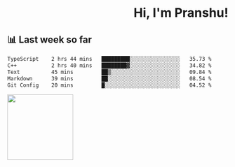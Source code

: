 <div align="right" >
   
   <H1>Hi, I'm Pranshu!</H1>

</div>

## 📊 Last week so far
<!--START_SECTION:waka-->

```txt
TypeScript    2 hrs 44 mins   █████████░░░░░░░░░░░░░░░░   35.73 %
C++           2 hrs 40 mins   ████████▓░░░░░░░░░░░░░░░░   34.82 %
Text          45 mins         ██▒░░░░░░░░░░░░░░░░░░░░░░   09.84 %
Markdown      39 mins         ██░░░░░░░░░░░░░░░░░░░░░░░   08.54 %
Git Config    20 mins         █░░░░░░░░░░░░░░░░░░░░░░░░   04.52 %
```

<!--END_SECTION:waka-->


<img align="left" width="150" src="https://user-images.githubusercontent.com/70943732/209951571-93b7afe5-f523-4683-b725-5d94b287e94e.png">

